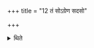 +++
title = "12 तं सोऽग्रेण सदसो"

+++

<details><summary>थिते</summary>

तं सोऽग्रेण सदसो दक्षिणां द्वार्बाहुं प्रतिवादयन्नास्ते १२
</details>
